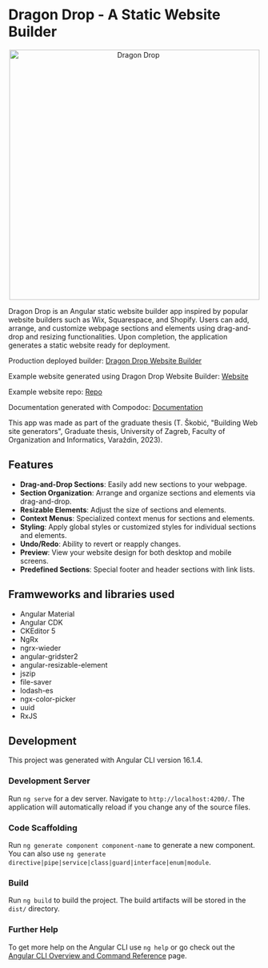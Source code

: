 # Dragon Drop - A Static Website Builder

<p align="center">
  <img width="500px" src="https://github.com/tskobic/dragon-drop/blob/main/src/assets/svgs/dragon-drop-short.svg" alt="Dragon Drop">
</p>

Dragon Drop is an Angular static website builder app inspired by popular website builders such as Wix, Squarespace, and Shopify. Users can add, arrange, and customize webpage sections and elements using drag-and-drop and resizing functionalities. Upon completion, the application generates a static website ready for deployment.

Production deployed builder: [Dragon Drop Website Builder](https://dragon-drop-five.vercel.app/)

Example website generated using Dragon Drop Website Builder: [Website](https://tskobic.github.io/dragon-drop-generated-website/pages/)

Example website repo: [Repo](https://github.com/tskobic/dragon-drop-generated-website)

Documentation generated with Compodoc: [Documentation](https://tskobic.github.io/dragon-drop/index.html)

This app was made as part of the graduate thesis (T. Škobić, "Building Web site generators", Graduate thesis, University of Zagreb, Faculty of Organization and Informatics, Varaždin, 2023).

## Features

- **Drag-and-Drop Sections**: Easily add new sections to your webpage.
- **Section Organization**: Arrange and organize sections and elements via drag-and-drop.
- **Resizable Elements**: Adjust the size of sections and elements.
- **Context Menus**: Specialized context menus for sections and elements.
- **Styling**: Apply global styles or customized styles for individual sections and elements.
- **Undo/Redo**: Ability to revert or reapply changes.
- **Preview**: View your website design for both desktop and mobile screens.
- **Predefined Sections**: Special footer and header sections with link lists.

## Framweworks and libraries used

- Angular Material
- Angular CDK
- CKEditor 5
- NgRx
- ngrx-wieder
- angular-gridster2
- angular-resizable-element
- jszip
- file-saver
- lodash-es
- ngx-color-picker
- uuid
- RxJS

## Development

This project was generated with Angular CLI version 16.1.4.

### Development Server

Run `ng serve` for a dev server. Navigate to `http://localhost:4200/`. The application will automatically reload if you change any of the source files.

### Code Scaffolding

Run `ng generate component component-name` to generate a new component. You can also use `ng generate directive|pipe|service|class|guard|interface|enum|module`.

### Build

Run `ng build` to build the project. The build artifacts will be stored in the `dist/` directory.

### Further Help

To get more help on the Angular CLI use `ng help` or go check out the [Angular CLI Overview and Command Reference](https://angular.io/cli) page.
